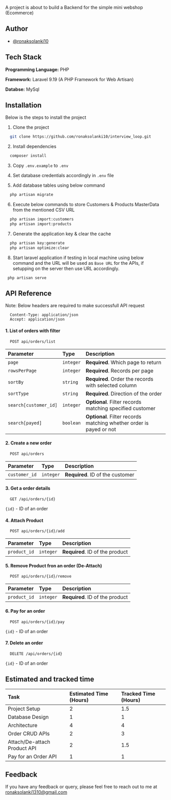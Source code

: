 A project is about to build a Backend for the simple mini webshop (Ecommerce)

## Author

- [@ronaksolanki10](https://github.com/ronaksolanki10)


## Tech Stack

**Programming Language:** PHP

**Framework:** Laravel 9.19 (A PHP Framework for Web Artisan)

**Databse:** MySql


## Installation

Below is the steps to install the project

1. Clone the project
```bash
  git clone https://github.com/ronaksolanki10/interview_loop.git
```
2. Install dependencies

```bash
  composer install
```
3. Copy ```.env.example``` to ```.env```

4. Set database credentials accordingly in ```.env``` file

5. Add database tables using below command

```bash
  php artisan migrate
```

6. Execute below commands to store Customers & Products MasterData from the mentioned CSV URL

```bash
  php artisan import:customers
  php artisan import:products
```
7. Generate the application key & clear the cache

```bash
  php artisan key:generate
  php artisan optimize:clear
```

8. Start laravel application if testing in local machine using below command and the URL will be used as ```Base URL``` for the APIs, if setupping on the server then use URL accordingly.

```
 php artisan serve

```


    
## API Reference

Note: Below headers are required to make successfull API request

```
  Content-Type: application/json
  Accept: application/json
```
#### 1. List of orders with filter

```http
  POST api/orders/list
```

| Parameter | Type     | Description                       |
| :-------- | :------- | :-------------------------------- |
| `page`      | `integer` | **Required**. Which page to return |
| `rowsPerPage`      | `integer` | **Required**. Records per page |
| `sortBy`      | `string` | **Required**. Order the records with selected column |
| `sortType`      | `string` | **Required**. Direction of the order |
| `search[customer_id]`      | `integer` | **Optional**. Filter records matching specified customer |
| `search[payed]`      | `boolean` | **Optional**. Filter records matching whether order is payed or not |

#### 2. Create a new order

```http
  POST api/orders
```

| Parameter | Type     | Description                       |
| :-------- | :------- | :-------------------------------- |
| `customer_id`      | `integer` | **Required**. ID of the customer |

#### 3. Get a order details

```http
  GET /api/orders/{id}
```
```{id}``` - ID of an order

#### 4. Attach Product

```http
  POST api/orders/{id}/add
```

| Parameter | Type     | Description                       |
| :-------- | :------- | :-------------------------------- |
| `product_id`      | `integer` | **Required**. ID of the product |

#### 5. Remove Product fron an order (De-Attach)

```http
  POST api/orders/{id}/remove
```

| Parameter | Type     | Description                       |
| :-------- | :------- | :-------------------------------- |
| `product_id`      | `integer` | **Required**. ID of the product |

#### 6. Pay for an order

```http
  POST api/orders/{id}/pay
```
```{id}``` - ID of an order


#### 7. Delete an order

```http
  DELETE /api/orders/{id}
```
```{id}``` - ID of an order
## Estimated and tracked time

| Task | Estimated Time (Hours) | Tracked Time (Hours)                       |
| :-------- | :------- | :-------------------------------- |
| Project Setup      | 2 | 1.5 |
| Database Design      | 1 | 1 |
| Architecture      | 4 | 4 |
| Order CRUD APIs      | 2 | 3 |
| Attach/De-attach Product API      | 2 | 1.5 |
| Pay for an Order API      | 1 | 1 |

## Feedback

If you have any feedback or query, please feel free to reach out to me at ronaksolanki1310@gmail.com

